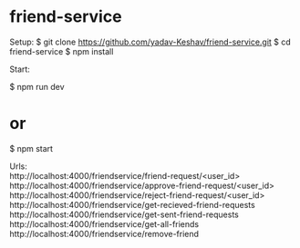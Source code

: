 # friend-service
Setup:
$ git clone https://github.com/yadav-Keshav/friend-service.git
$ cd friend-service
$ npm install


Start:

$ npm run dev
# or
$ npm start


Urls:                                                                       
http://localhost:4000/friendservice/friend-request/<user_id>                 
http://localhost:4000/friendservice/approve-friend-request/<user_id>        
http://localhost:4000/friendservice/reject-friend-request/<user_id>         
http://localhost:4000/friendservice/get-recieved-friend-requests            
http://localhost:4000/friendservice/get-sent-friend-requests                 
http://localhost:4000/friendservice/get-all-friends                         
http://localhost:4000/friendservice/remove-friend                           
